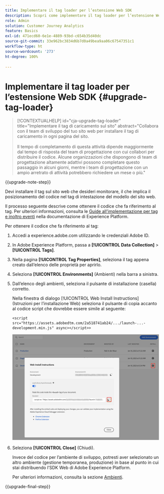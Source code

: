 ```yaml
---
title: Implementare il tag loader per l’estensione Web SDK
description: Scopri come implementare il tag loader per l’estensione Web SDK
role: Admin
solution: Customer Journey Analytics
feature: Basics
exl-id: 471ecd60-6e1e-4889-93bd-c654b35d40dc
source-git-commit: 33e962bc3834d6b7d0a49bea9aa06c67547351c1
workflow-type: ht
source-wordcount: '273'
ht-degree: 100%

---
```


# Implementare il tag loader per l’estensione Web SDK {#upgrade-tag-loader}

<!-- markdownlint-disable MD034 -->

>[!CONTEXTUALHELP]
>id="cja-upgrade-tag-loader"
>title="Implementare il tag di caricamento sul sito"
>abstract="Collabora con il team di sviluppo del tuo sito web per installare il tag di caricamento in ogni pagina del sito.<br><br>Il tempo di completamento di questa attività dipende maggiormente dal tempo di risposta del team di progettazione con cui collabori per distribuire il codice. Alcune organizzazioni che dispongono di team di progettazione altamente adattivi possono completare questo passaggio in alcuni giorni, mentre i team di progettazione con un ampio arretrato di attività potrebbero richiedere un mese o più."

<!-- markdownlint-enable MD034 -->

{{upgrade-note-step}}

Devi installare il tag sul sito web che desideri monitorare, il che implica il posizionamento del codice nel tag di intestazione del modello del sito web.

Il processo seguente descrive come ottenere il codice che fa riferimento al tag. Per ulteriori informazioni, consulta le [Guide all’implementazione per tag e inoltro eventi](https://experienceleague.adobe.com/it/docs/experience-platform/tags/get-started/implementation-guides) nella documentazione di Experience Platform.

Per ottenere il codice che fa riferimento al tag:

1. Accedi a experience.adobe.com utilizzando le credenziali Adobe ID.

1. In Adobe Experience Platform, passa a **[!UICONTROL Data Collection]** > **[!UICONTROL Tags]**.

1. Nella pagina **[!UICONTROL Tag Properties]**, seleziona il tag appena creato dall’elenco delle proprietà per aprirlo.

1. Seleziona **[!UICONTROL Environments]** (Ambienti) nella barra a sinistra.

1. Dall’elenco degli ambienti, seleziona il pulsante di installazione (casella) corretto.

   Nella finestra di dialogo [!UICONTROL Web Install Instructions] (Istruzioni per l’installazione Web) seleziona il pulsante di copia accanto al codice script che dovrebbe essere simile al seguente:

   ```
   <script src="https://assets.adobedtm.com/2a518741ab24/.../launch-...-development.min.js" async></script>>
   ```

   ![Ambiente](assets/environment.png)

1. Seleziona **[!UICONTROL Close]** (Chiudi).

   Invece del codice per l’ambiente di sviluppo, potresti aver selezionato un altro ambiente (gestione temporanea, produzione) in base al punto in cui stai distribuendo l’SDK Web di Adobe Experience Platform.

   Per ulteriori informazioni, consulta la sezione [Ambienti](https://experienceleague.adobe.com/docs/experience-platform/tags/publish/environments/environments.html?lang=it).

{{upgrade-final-step}}
